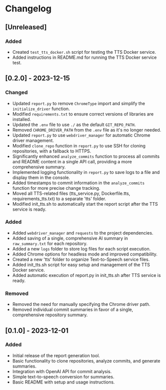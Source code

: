 # Changelog

## [Unreleased]

### Added
- Created `test_tts_docker.sh` script for testing the TTS Docker service.
- Added instructions in README.md for running the TTS Docker service test.

## [0.2.0] - 2023-12-15

### Changed
- Updated `report.py` to remove `ChromeType` import and simplify the `initialize_driver` function.
- Modified `requirements.txt` to ensure correct versions of libraries are installed.
- Updated the `.env` file to use `./` as the default `GIT_REPO_PATH`.
- Removed `CHROME_DRIVER_PATH` from the `.env` file as it's no longer needed.
- Updated `report.py` to use `webdriver_manager` for automatic Chrome driver management.
- Modified `clone_repo` function in `report.py` to use SSH for cloning repositories, with a fallback to HTTPS.
- Significantly enhanced `analyze_commits` function to process all commits and README content in a single API call, providing a more comprehensive summary.
- Implemented logging functionality in `report.py` to save logs to a file and display them in the console.
- Added timestamps to commit information in the `analyze_commits` function for more precise change tracking.
- Moved all TTS-related files (tts_service.py, Dockerfile.tts, requirements_tts.txt) to a separate 'tts' folder.
- Modified init_tts.sh to automatically start the report script after the TTS service is ready.

### Added
- Added `webdriver_manager` and `requests` to the project dependencies.
- Added saving of a single, comprehensive AI summary in `raw_summary.txt` for each repository.
- Added a new `logs` folder to store log files for each script execution.
- Added Chrome options for headless mode and improved compatibility.
- Created a new 'tts' folder to organize Text-to-Speech service files.
- Added init_tts.sh script for easy setup and management of the TTS Docker service.
- Added automatic execution of report.py in init_tts.sh after TTS service is ready.

### Removed
- Removed the need for manually specifying the Chrome driver path.
- Removed individual commit summaries in favor of a single, comprehensive repository summary.

## [0.1.0] - 2023-12-01

### Added
- Initial release of the report generation tool.
- Basic functionality to clone repositories, analyze commits, and generate summaries.
- Integration with OpenAI API for commit analysis.
- Simple text-to-speech conversion for summaries.
- Basic README with setup and usage instructions.
